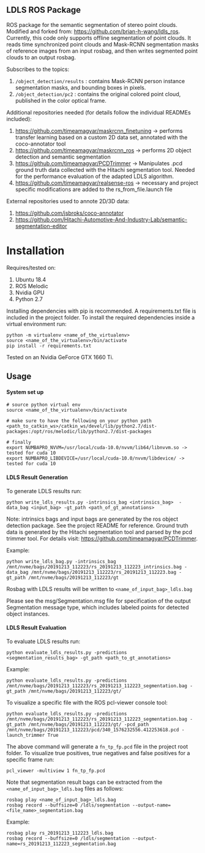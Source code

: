 ## LDLS ROS Package

ROS package for the semantic segmentation of stereo point clouds. Modified and forked from: https://github.com/brian-h-wang/ldls_ros.
Currently, this code only supports offline segmentation of point clouds. It reads time synchronized point clouds and Mask-RCNN segmentation masks of reference images from an input rosbag, and then writes segmented point clouds to an output rosbag.


Subscribes to the topics:

1. ```/object_detection/results```   : contains Mask-RCNN person instance segmentation masks, and bounding boxes in pixels.
2. ```/object_detection/pc2```       : contains the original colored point cloud, published in the color optical frame. 

Additional repositories needed (for details follow the individual READMEs included):

1. https://github.com/timeamagyar/maskrcnn_finetuning -> performs transfer learning based on a custom 2D data set, annotated with the coco-annotator tool
2. https://github.com/timeamagyar/maskrcnn_ros -> performs 2D object detection and semantic segmentation 
3. https://github.com/timeamagyar/PCDTrimmer -> Manipulates .pcd ground truth data collected with the Hitachi segmentation tool. Needed for the performance evaluation of the adapted LDLS algorithm.
4. https://github.com/timeamagyar/realsense-ros -> necessary and project specific modifications are added to the rs_from_file.launch file

External repositories used to annote 2D/3D data:

1. https://github.com/jsbroks/coco-annotator
2. https://github.com/Hitachi-Automotive-And-Industry-Lab/semantic-segmentation-editor

# Installation

Requires/tested on:

1. Ubuntu 18.4 
2. ROS Melodic
3. Nvidia GPU
4. Python 2.7

Installing dependencies with pip is recommended. A requirements.txt file is included in the project folder. To install the required dependencies inside a virtual environment run:

```
python -m virtualenv <name_of_the_virtualenv>
source <name_of_the_virtualenv>/bin/activate
pip install -r requirements.txt
```
Tested on an Nvidia GeForce GTX 1660 Ti.


## Usage

#### System set up

```
# source python virtual env 
source <name_of_the_virtualenv>/bin/activate

# make sure to have the following on your python path
<path_to_catkin_ws>/catkin_ws/devel/lib/python2.7/dist-packages:/opt/ros/melodic/lib/python2.7/dist-packages

# finally
export NUMBAPRO_NVVM=/usr/local/cuda-10.0/nvvm/lib64/libnvvm.so -> tested for cuda 10
export NUMBAPRO_LIBDEVICE=/usr/local/cuda-10.0/nvvm/libdevice/ -> tested for cuda 10
```

#### LDLS Result Generation

To generate LDLS results run:
```
python write_ldls_results.py -intrinsics_bag <intrinsics_bag>  -data_bag <input_bag> -gt_path <path_of_gt_annotations>

```

Note: intrinsics bags and input bags are generated by the ros object detection package. See the project README for reference. Ground truth data is generated by the Hitachi segmentation tool and parsed by the pcd trimmer tool. For details visit: https://github.com/timeamagyar/PCDTrimmer.



Example:

```
python write_ldls_bag.py -intrinsics_bag /mnt/nvme/bags/20191213_112223/rs_20191213_112223_intrinsics.bag -data_bag /mnt/nvme/bags/20191213_112223/rs_20191213_112223.bag -gt_path /mnt/nvme/bags/20191213_112223/gt

```

Rosbag with LDLS results will be written to `<name_of_input_bag>_ldls.bag`

Please see the msg/Segmentation.msg file for specification of the output Segmentation message type, which includes labeled points for detected object instances.

#### LDLS Result Evaluation

To evaluate LDLS results run:

```
python evaluate_ldls_results.py -predictions <segmentation_results_bag> -gt_path <path_to_gt_annotations> 

```

Example:

```
python evaluate_ldls_results.py -predictions /mnt/nvme/bags/20191213_112223/rs_20191213_112223_segmentation.bag -gt_path /mnt/nvme/bags/20191213_112223/gt/

```

To visualize a specific file with the ROS pcl-viewer console tool:

```
python evaluate_ldls_results.py -predictions /mnt/nvme/bags/20191213_112223/rs_20191213_112223_segmentation.bag -gt_path /mnt/nvme/bags/20191213_112223/gt/ -pcd_path /mnt/nvme/bags/20191213_112223/pcd/340_1576232556.412253618.pcd -launch_trimmer True

```


The above command will generate a `fn_tp_fp.pcd` file in the project root folder. To visualize true positives, true negatives and false positives for a specific frame run:

```pcl_viewer -multiview 1 fn_tp_fp.pcd```



Note that segmentation result bags can be extracted from the `<name_of_input_bag>_ldls.bag` files as follows: 

```
rosbag play <name_of_input_bag>_ldls.bag
rosbag record --buffsize=0 /ldls/segmentation --output-name=<file_name>_segmentation.bag

```

Example: 



```
rosbag play rs_20191213_112223_ldls.bag
rosbag record --buffsize=0 /ldls/segmentation --output-name=rs_20191213_112223_segmentation.bag

```






